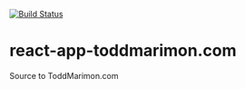 [![Build Status](https://travis-ci.org/CafeLungo/CafeLungo.github.io.svg?branch=react-app-src)](https://travis-ci.org/CafeLungo/CafeLungo.github.io)

# react-app-toddmarimon.com
Source to ToddMarimon.com
